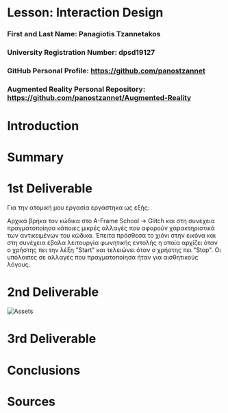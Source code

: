 # Lesson: Interaction Design

### First and Last Name: Panagiotis Tzannetakos 
### University Registration Number: dpsd19127
### GitHub Personal Profile: https://github.com/panostzannet
### Augmented Reality Personal Repository: https://github.com/panostzannet/Augmented-Reality

# Introduction

# Summary


# 1st Deliverable

Για την ατομική μου εργασία εργάστηκα ως εξής:

Αρχικά βρήκα τον κώδικα στο A-Frame School -> Glitch και στη συνέχεια πραγματοποίησα κάποιες μικρές αλλαγές που αφορούν χαρακτηριστικά των αντικειμένων του κώδικα. Έπειτα πρόσθεσα το χιόνι στην εικόνα και στη συνέχεια έβαλα λειτουργία φωνητικής εντολής η οποία αρχίζει όταν ο χρήστης πει την λέξη "Start" και τελειώνει όταν ο χρήστης πει "Stop". Οι υπόλοιπες σε αλλαγές που πραγματοποίησα ήταν για αισθητικούς λόγους.

# 2nd Deliverable

![Assets](https://github.com/panostzannet/Augmented-Reality/tree/main/marker_based/hydro.png)
# 3rd Deliverable 


# Conclusions


# Sources
